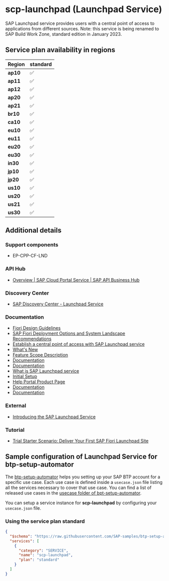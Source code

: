 # scp-launchpad (Launchpad Service)

SAP Launchpad service provides users with a central point of access to applications from different sources. Note: this service is being renamed to SAP Build Work Zone, standard edition in January 2023.

## Service plan availability in regions

| Region | standard |
|--------|----------|
|  **ap10** | ✅ |
|  **ap11** | ✅ |
|  **ap12** | ✅ |
|  **ap20** | ✅ |
|  **ap21** | ✅ |
|  **br10** | ✅ |
|  **ca10** | ✅ |
|  **eu10** | ✅ |
|  **eu11** | ✅ |
|  **eu20** | ✅ |
|  **eu30** | ✅ |
|  **in30** | ✅ |
|  **jp10** | ✅ |
|  **jp20** | ✅ |
|  **us10** | ✅ |
|  **us20** | ✅ |
|  **us21** | ✅ |
|  **us30** | ✅ |

## Additional details

### Support components

- EP-CPP-CF-LND

### API Hub

- [Overview | SAP Cloud Portal Service | SAP API Business Hub](https://api.sap.com/package/SAPCLOUDPLATFORMPORTAL/overview)

### Discovery Center

- [SAP Discovery Center - Launchpad Service](https://discovery-center.cloud.sap/serviceCatalog/launchpad-service)

### Documentation

- [Fiori Design Guidelines](https://experience.sap.com/fiori-design-web/launchpad/)
- [SAP Fiori Deployment Options and System Landscape Recommendations](https://www.sap.com/documents/2018/02/f0148939-f27c-0010-82c7-eda71af511fa.html)
- [Establish a central point of access with SAP Launchpad service](https://www.sap.com/documents/2020/09/1a5b0483-ad7d-0010-87a3-c30de2ffd8ff.html)
- [What's New](https://help.sap.com/doc/43b304f99a8145809c78f292bfc0bc58/Cloud/en-US/98bf747111574187a7c76f8ced51cfeb.html?Component=Launchpad)
- [Feature Scope Description](https://help.sap.com/doc/eb57eb0ef530411093f071d5d7b20b0a/)
- [Documentation](https://help.sap.com/viewer/8422cb487c2146999a2a7dab9cc85cf7/Cloud/en-US)
- [Documentation](https://help.sap.com/viewer/8c8e1958338140699bd4811b37b82ece/Cloud/en-US)
- [What is SAP Launchpad service](https://help.sap.com/docs/BTP/8c8e1958338140699bd4811b37b82ece/9db48fa44f7e4c62a01bc74c82e74e07.html)
- [Initial Setup](https://help.sap.com/docs/BTP/8c8e1958338140699bd4811b37b82ece/fd79b232967545569d1ae4d8f691016b.html)
- [Help Portal Product Page](https://help.sap.com/viewer/product/Launchpad_Service/Cloud/en-US)
- [Documentation](https://help.sap.com/viewer/product/Portal_Service/1.0/en-US)
- [Documentation](https://help.sap.com/docs/WZ)

### External

- [Introducing the SAP Launchpad Service](https://www.youtube.com/embed/5mClyrQVYLk)

### Tutorial

- [Trial Starter Scenario: Deliver Your First SAP Fiori Launchpad Site](https://developers.sap.com/mission.cp-starter-digitalexp-portal.html)

## Sample configuration of **Launchpad Service** for btp-setup-automator

The [btp-setup-automator](https://github.com/SAP-samples/btp-setup-automator) helps you setting up your SAP BTP account for a specific use case. Each use case is defined inside a `usecase.json` file listing all the services necessary to cover that use case. You can find a list of released use cases in the [usecase folder of bpt-setup-automator](https://github.com/SAP-samples/btp-setup-automator/tree/main/usecases).

You can setup a service instance for **scp-launchpad** by configuring your `usecase.json` file.

### Using the service plan **standard**

```json
{
  "$schema": "https://raw.githubusercontent.com/SAP-samples/btp-setup-automator/main/libs/btpsa-usecase.json",
  "services": [
    {
      "category": "SERVICE",
      "name": "scp-launchpad",
      "plan": "standard"
    }
  ]
}
```

